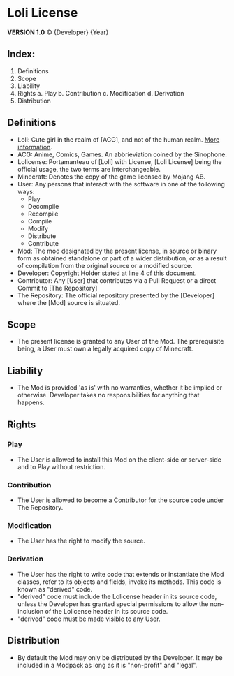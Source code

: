 # Loli License

**VERSION 1.0**
© {Developer} {Year}

## Index:

1. Definitions
2. Scope
3. Liability
4. Rights
    a. Play
    b. Contribution
    c. Modification
    d. Derivation
5. Distribution

## Definitions

- Loli: Cute girl in the realm of [ACG], and not of the human realm. [More information](https://zh.moegirl.org.cn/%E8%90%9D%E8%8E%89).
- ACG: Anime, Comics, Games. An abbrieviation coined by the Sinophone.
- Lolicense: Portamanteau of [Loli] with License, [Loli License] being the official usage, the two terms are interchangeable.
- Minecraft: Denotes the copy of the game licensed by Mojang AB.
- User: Any persons that interact with the software in one of the following ways:
    - Play
    - Decompile
    - Recompile
    - Compile
    - Modify
    - Distribute
    - Contribute
- Mod: The mod designated by the present license, in source or binary form as obtained standalone or part of a wider distribution, or as a result of compilation from the original source or a modified source.
- Developer: Copyright Holder stated at line 4 of this document.
- Contributor: Any [User] that contributes via a Pull Request or a direct Commit to [The Repository]
- The Repository: The official repository presented by the [Developer] where the [Mod] source is situated.

## Scope

- The present license is granted to any User of the Mod. The prerequisite being, a User must own a legally acquired copy of Minecraft.

## Liability

- The Mod is provided 'as is' with no warranties, whether it be implied or otherwise. Developer takes no responsibilities for anything that happens.

## Rights

### Play

- The User is allowed to install this Mod on the client-side or server-side and to Play without restriction.

### Contribution

- The User is allowed to become a Contributor for the source code under The Repository.

### Modification

- The User has the right to modify the source.

### Derivation

- The User has the right to write code that extends or instantiate the Mod classes, refer to its objects and fields, invoke its methods. This code is known as "derived" code.
- "derived" code must include the Lolicense header in its source code, unless the Developer has granted special permissions to allow the non-inclusion of the Lolicense header in its source code.
- "derived" code must be made visible to any User.

## Distribution

- By default the Mod may only be distributed by the Developer. It may be included in a Modpack as long as it is "non-profit" and "legal".